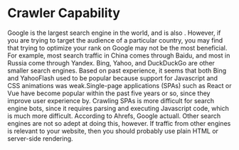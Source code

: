 # Crawler Capability

Google is the largest search engine in the world, and is also . However, if you are trying to target the audience of a particular country, you may find that trying to optimize your rank on Google may not be the most beneficial. For example, most search traffic in China comes through Baidu, and most in Russia come through Yandex. Bing, Yahoo, and DuckDuckGo are other smaller search engines. Based on past experience, it seems that both Bing and YahooFlash used to be popular because support for Javascript and CSS animations was weak.Single-page applications \(SPAs\) such as React or Vue have become popular within the past five years or so, since they improve user experience by. Crawling SPAs is more difficult for search engine bots, since it requires parsing and executing Javascript code, which is much more difficult. According to Ahrefs, Google actuall. Other search engines are not so adept at doing this, however. If traffic from other engines is relevant to your website, then you should probably use plain HTML or server-side rendering.

